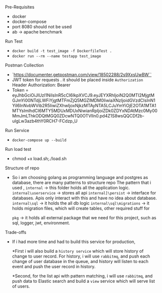 Pre-Requisites
- docker
- docker-compose
- port 8080 should not be used
- ab -> apache benchmark

Run Test
- `docker build -t test_image -f DockerfileTest .`
- `docker run --rm --name testapp test_image`

Postman Collection
- `https://documenter.getpostman.com/view/18502288/2s9XxsUwBW``
- JWT token for requests . it should be placed inside `Authorization` Header
  Authorization: Bearer <token>
- Token = eyJhbGciOiJIUzI1NiIsInR5cCI6IkpXVCJ9.eyJEYXRhIjoiN2Q0MTI2MjgtMGJmYi00NTdjLWFiYjgtMTFmZjQ5MGZlMDM0IiwiaXNzIjoidGVzdCIsInN1YiI6InNvbWVib2R5IiwiZXhwIjoxNjkzMTAyNTA5LCJuYmYiOjE2OTA1MTA1MTYsImlhdCI6MTY5MDUxMDUxNiwianRpIjoiZDk0ZDYxNDAtMzc0My00MmJmLThkODQtMGQ0ZDcwNTQ0OTVlIn0.pd4Z1S8wsQQCDf2b-uIgLw3azb4thY0RCH7-FCdzp_U 


Run Service
- `docker-compose up --build`

Run load test
-  chmod +x load.sh;./load.sh

Structure of repo
- So i am choosing golang as programming language and postgres as database, there are many patterns to structure repo
  The pattern that i used , 
  `internal` -> this folder holds all the application logic.
  `internal\userservice` -> stores all api 
  `internal]\persist` -> interface for databases. Apis only interact with this and have no idea about database.
  `internal\sql` -> it holds the all db logic
  `internal\sql\migrations` -> it holds migration files, which will create tables, other required stuff for 

  `pkg` -> it holds all external package that we need for this project, such as sql, logger, jwt, environment.

Trade-offs
- If i had more time and had to build this service for production, 
  
  *First i will also build a `history service` which will store history of change to user record.
  For history, i will use `rabbitmq`, and push each change of user database in the queue, and history will listen to each event and push the user record in history.
  
  *Second, for the list api with pattern matching, i will use `rabbitmq`, and push data to Elastic search and build a `view` service which will serve list of users.

  